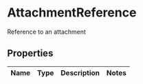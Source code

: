

# AttachmentReference

Reference to an attachment
## Properties

Name | Type | Description | Notes
------------ | ------------- | ------------- | -------------



